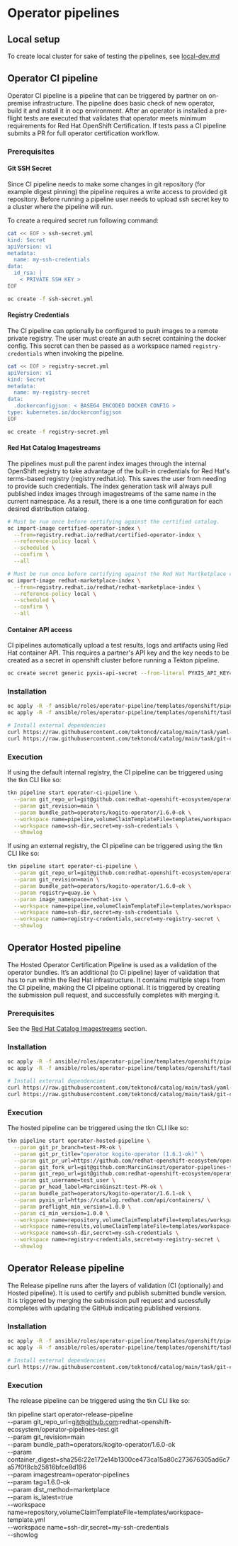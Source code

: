# Operator pipelines

## Local setup
To create local cluster for sake of testing the pipelines, see [local-dev.md](docs/local-dev.md)

## Operator CI pipeline

Operator CI pipeline is a pipeline that can be triggered by partner on on-premise
infrastructure. The pipeline does basic check of new operator, build it and install
it in ocp environment. After an operator is installed a pre-flight tests are executed
that validates that operator meets minimum requirements for Red Hat OpenShift Certification.
If tests pass a CI pipeline submits a PR for full operator certification workflow.

### Prerequisites

#### Git SSH Secret
Since CI pipeline needs to make some changes in git repository (for example digest pinning)
the pipeline requires a write access to provided git repository. Before running a pipeline
user needs to upload ssh secret key to a cluster where the pipeline will run.

To create a required secret run following command:
```bash
cat << EOF > ssh-secret.yml
kind: Secret
apiVersion: v1
metadata:
  name: my-ssh-credentials
data:
  id_rsa: |
    < PRIVATE SSH KEY >
EOF

oc create -f ssh-secret.yml
```

#### Registry Credentials
The CI pipeline can optionally be configured to push images to a remote private
registry. The user must create an auth secret containing the docker config. This
secret can then be passed as a workspace named `registry-credentials` when invoking
the pipeline.

```bash
cat << EOF > registry-secret.yml
apiVersion: v1
kind: Secret
metadata:
  name: my-registry-secret
data:
  .dockerconfigjson: < BASE64 ENCODED DOCKER CONFIG >
type: kubernetes.io/dockerconfigjson
EOF

oc create -f registry-secret.yml
```

#### Red Hat Catalog Imagestreams

The pipelines must pull the parent index images through the internal OpenShift
registry to take advantage of the built-in credentials for Red Hat's terms-based
registry (registry.redhat.io). This saves the user from needing to provide such
credentials. The index generation task will always pull published index images
through imagestreams of the same name in the current namespace. As a result,
there is a one time configuration for each desired distribution catalog.

```bash
# Must be run once before certifying against the certified catalog.
oc import-image certified-operator-index \
  --from=registry.redhat.io/redhat/certified-operator-index \
  --reference-policy local \
  --scheduled \
  --confirm \
  --all

# Must be run once before certifying against the Red Hat Martketplace catalog.
oc import-image redhat-marketplace-index \
  --from=registry.redhat.io/redhat/redhat-marketplace-index \
  --reference-policy local \
  --scheduled \
  --confirm \
  --all
```

#### Container API access
CI pipelines automatically upload a test results, logs and artifacts using Red Hat
container API. This requires a partner's API key and the key needs to be created
as a secret in openshift cluster before running a Tekton pipeline.

```bash
oc create secret generic pyxis-api-secret --from-literal PYXIS_API_KEY=< API KEY >
```
### Installation
```bash
oc apply -R -f ansible/roles/operator-pipeline/templates/openshift/pipelines/operator-ci-pipeline.yml
oc apply -R -f ansible/roles/operator-pipeline/templates/openshift/tasks

# Install external dependencies
curl https://raw.githubusercontent.com/tektoncd/catalog/main/task/yaml-lint/0.1/yaml-lint.yaml | oc apply -f -
curl https://raw.githubusercontent.com/tektoncd/catalog/main/task/git-clone/0.4/git-clone.yaml | oc apply -f -
```

### Execution
If using the default internal registry, the CI pipeline can be triggered using the tkn CLI like so:

```bash
tkn pipeline start operator-ci-pipeline \
  --param git_repo_url=git@github.com:redhat-openshift-ecosystem/operator-pipelines-test.git \
  --param git_revision=main \
  --param bundle_path=operators/kogito-operator/1.6.0-ok \
  --workspace name=pipeline,volumeClaimTemplateFile=templates/workspace-template.yml \
  --workspace name=ssh-dir,secret=my-ssh-credentials \
  --showlog
```
If using an external registry, the CI pipeline can be triggered using the tkn CLI like so:

```bash
tkn pipeline start operator-ci-pipeline \
  --param git_repo_url=git@github.com:redhat-openshift-ecosystem/operator-pipelines-test.git \
  --param git_revision=main \
  --param bundle_path=operators/kogito-operator/1.6.0-ok \
  --param registry=quay.io \
  --param image_namespace=redhat-isv \
  --workspace name=pipeline,volumeClaimTemplateFile=templates/workspace-template.yml \
  --workspace name=ssh-dir,secret=my-ssh-credentials \
  --workspace name=registry-credentials,secret=my-registry-secret \
  --showlog
```

## Operator Hosted pipeline
The Hosted Operator Certification Pipeline is used as a validation of the operator
bundles. It’s an additional (to CI pipeline) layer of validation that has to run within
the Red Hat infrastructure. It contains multiple steps from the CI pipeline, making the CI pipeline optional.
It is triggered by creating the submission pull request, and successfully completes with merging it.

### Prerequisites
See the [Red Hat Catalog Imagestreams](#red-hat-catalog-imagestreams) section.

### Installation
```bash
oc apply -R -f ansible/roles/operator-pipeline/templates/openshift/pipelines/operator-hosted-pipeline.yml
oc apply -R -f ansible/roles/operator-pipeline/templates/openshift/tasks

# Install external dependencies
curl https://raw.githubusercontent.com/tektoncd/catalog/main/task/yaml-lint/0.1/yaml-lint.yaml | oc apply -f -
curl https://raw.githubusercontent.com/tektoncd/catalog/main/task/git-clone/0.4/git-clone.yaml | oc apply -f -
```

### Execution
The hosted pipeline can be triggered using the tkn CLI like so:

```bash
tkn pipeline start operator-hosted-pipeline \
  --param git_pr_branch=test-PR-ok \
  --param git_pr_title="operator kogito-operator (1.6.1-ok)" \
  --param git_pr_url=https://github.com/redhat-openshift-ecosystem/operator-pipelines-test/pull/2 \
  --param git_fork_url=git@github.com:MarcinGinszt/operator-pipelines-test.git \
  --param git_repo_url=git@github.com:redhat-openshift-ecosystem/operator-pipelines-test.git \
  --param git_username=test_user \
  --param pr_head_label=MarcinGinszt:test-PR-ok \
  --param bundle_path=operators/kogito-operator/1.6.1-ok \
  --param pyxis_url=https://catalog.redhat.com/api/containers/ \
  --param preflight_min_version=1.0.0 \
  --param ci_min_version=1.0.0 \
  --workspace name=repository,volumeClaimTemplateFile=templates/workspace-template.yml \
  --workspace name=results,volumeClaimTemplateFile=templates/workspace-template.yml \
  --workspace name=ssh-dir,secret=my-ssh-credentials \
  --workspace name=registry-credentials,secret=my-registry-secret \
  --showlog
```


## Operator Release pipeline
The Release pipeline runs after the layers of validation (CI (optionally) and Hosted pipeline).
It is used to certify and publish submitted bundle version.
It is triggered by merging the submission pull request and sucessfully completes with updating the GitHub
indicating published versions.

### Installation

```bash
oc apply -R -f ansible/roles/operator-pipeline/templates/openshift/pipelines/operator-release-pipeline.yml
oc apply -R -f ansible/roles/operator-pipeline/templates/openshift/tasks

# Install external dependencies
curl https://raw.githubusercontent.com/tektoncd/catalog/main/task/git-clone/0.4/git-clone.yaml | oc apply -f -
```

### Execution
The release pipeline can be triggered using the tkn CLI like so:


tkn pipeline start operator-release-pipeline \
  --param git_repo_url=git@github.com:redhat-openshift-ecosystem/operator-pipelines-test.git \
  --param git_revision=main \
  --param bundle_path=operators/kogito-operator/1.6.0-ok \
  --param container_digest=sha256:22e172e14b1300ce473ca15a80c273676305ad6c7a57f0f8cb25816bfce8d196 \
  --param imagestream=operator-pipelines \
  --param tag=1.6.0-ok \
  --param dist_method=marketplace \
  --param is_latest=true \
  --workspace name=repository,volumeClaimTemplateFile=templates/workspace-template.yml \
  --workspace name=ssh-dir,secret=my-ssh-credentials \
  --showlog
 